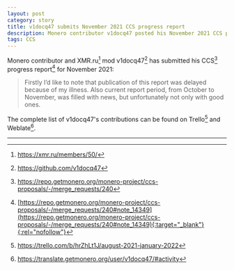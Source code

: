 ```yaml
---
layout: post
category: story
title: v1docq47 submits November 2021 CCS progress report 
description: Monero contributor v1docq47 posted his November 2021 CCS progress report.
tags: CCS
---
```


Monero contributor and XMR.ru[^1] mod v1docq47[^2] has submitted his CCS[^3] progress report[^4] for November 2021:

> Firstly I’d like to note that publication of this report was delayed because of my illness. Also current report period, from October to November, was filled with news, but unfortunately not only with good ones. 

The complete list of v1docq47's contributions can be found on Trello[^5] and Weblate[^6]. 

---

[^1]: https://xmr.ru/members/50/
[^2]: https://github.com/v1docq47
[^3]: https://repo.getmonero.org/monero-project/ccs-proposals/-/merge_requests/240
[^4]: [https://repo.getmonero.org/monero-project/ccs-proposals/-/merge_requests/240#note_14349](https://repo.getmonero.org/monero-project/ccs-proposals/-/merge_requests/240#note_14349){:target="_blank"}{:rel="nofollow"}
[^5]: https://trello.com/b/hrZhLt1J/august-2021-january-2022
[^6]: https://translate.getmonero.org/user/v1docq47/#activity
